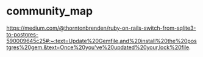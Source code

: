 # community_map

https://medium.com/@thorntonbrenden/ruby-on-rails-switch-from-sqlite3-to-postgres-590009645c25#:~:text=Update%20Gemfile,and%20install%20the%20postgres%20gem.&text=Once%20you've%20updated%20your,lock%20file.
